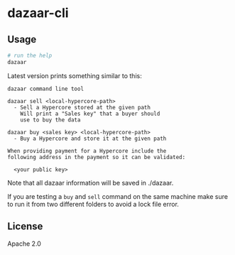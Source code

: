 # dazaar-cli

## Usage

```sh
# run the help
dazaar
```

Latest version prints something similar to this:

```
dazaar command line tool

dazaar sell <local-hypercore-path>
  - Sell a Hypercore stored at the given path
    Will print a "Sales key" that a buyer should
    use to buy the data

dazaar buy <sales key> <local-hypercore-path>
  - Buy a Hypercore and store it at the given path

When providing payment for a Hypercore include the
following address in the payment so it can be validated:

  <your public key>
```

Note that all dazaar information will be saved in ./dazaar.

If you are testing a `buy` and `sell` command on the same
machine make sure to run it from two different folders
to avoid a lock file error.

## License

Apache 2.0
